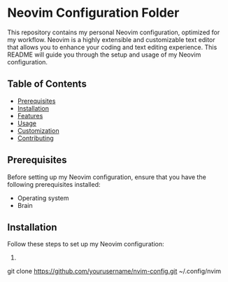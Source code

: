 # Neovim Configuration Folder

This repository contains my personal Neovim configuration, optimized for my workflow. Neovim is a highly extensible and customizable text editor that allows you to enhance your coding and text editing experience. This README will guide you through the setup and usage of my Neovim configuration.

## Table of Contents

- [Prerequisites](#prerequisites)
- [Installation](#installation)
- [Features](#features)
- [Usage](#usage)
- [Customization](#customization)
- [Contributing](#contributing)

## Prerequisites

Before setting up my Neovim configuration, ensure that you have the following prerequisites installed:

- Operating system
- Brain

## Installation

Follow these steps to set up my Neovim configuration:

1.   ```bash
   git clone https://github.com/yourusername/nvim-config.git ~/.config/nvim

